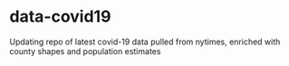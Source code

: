 # data-covid19
Updating repo of latest covid-19 data pulled from nytimes, enriched with county shapes and population estimates
